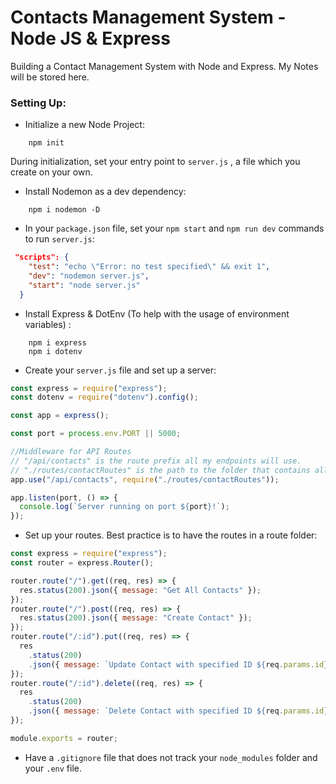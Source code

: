 # Contacts Management System - Node JS & Express

Building a Contact Management System with Node and Express. My Notes will be stored here.

### Setting Up:

- Initialize a new Node Project:

```node
    npm init
```

During initialization, set your entry point to `server.js` , a file which you create on your own.

- Install Nodemon as a dev dependency:

```node
    npm i nodemon -D
```

- In your `package.json` file, set your `npm start` and `npm run dev` commands to run `server.js`:

```json
 "scripts": {
    "test": "echo \"Error: no test specified\" && exit 1",
    "dev": "nodemon server.js",
    "start": "node server.js"
  }
```

- Install Express & DotEnv (To help with the usage of environment variables) :

```node
    npm i express
    npm i dotenv
```

- Create your `server.js` file and set up a server:

```js
const express = require("express");
const dotenv = require("dotenv").config();

const app = express();

const port = process.env.PORT || 5000;

//Middleware for API Routes
// "/api/contacts" is the route prefix all my endpoints will use.
// "./routes/contactRoutes" is the path to the folder that contains all my routes
app.use("/api/contacts", require("./routes/contactRoutes"));

app.listen(port, () => {
  console.log(`Server running on port ${port}!`);
});
```

- Set up your routes. Best practice is to have the routes in a route folder:

```js
const express = require("express");
const router = express.Router();

router.route("/").get((req, res) => {
  res.status(200).json({ message: "Get All Contacts" });
});
router.route("/").post((req, res) => {
  res.status(200).json({ message: "Create Contact" });
});
router.route("/:id").put((req, res) => {
  res
    .status(200)
    .json({ message: `Update Contact with specified ID ${req.params.id}` });
});
router.route("/:id").delete((req, res) => {
  res
    .status(200)
    .json({ message: `Delete Contact with specified ID ${req.params.id}` });
});

module.exports = router;
```
- Have a `.gitignore` file that does not track your `node_modules` folder and your `.env` file.